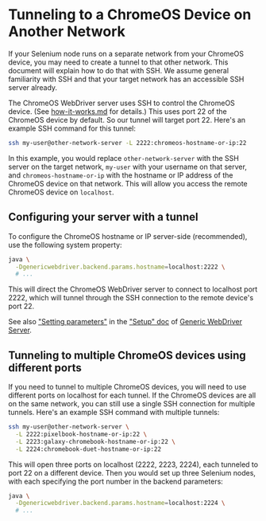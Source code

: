 # Tunneling to a ChromeOS Device on Another Network

If your Selenium node runs on a separate network from your ChromeOS device,
you may need to create a tunnel to that other network.  This document will
explain how to do that with SSH.  We assume general familiarity with SSH and
that your target network has an accessible SSH server already.

The ChromeOS WebDriver server uses SSH to control the ChromeOS device.
(See [how-it-works.md](how-it-works.md) for details.)  This uses port 22 of the
ChromeOS device by default.  So our tunnel will target port 22.  Here's an
example SSH command for this tunnel:

```sh
ssh my-user@other-network-server -L 2222:chromeos-hostname-or-ip:22
```

In this example, you would replace `other-network-server` with the SSH server on
the target network, `my-user` with your username on that server, and
`chromeos-hostname-or-ip` with the hostname or IP address of the ChromeOS
device on that network.  This will allow you access the remote ChromeOS device
on `localhost`.


## Configuring your server with a tunnel

To configure the ChromeOS hostname or IP server-side (recommended), use the
following system property:

```sh
java \
  -Dgenericwebdriver.backend.params.hostname=localhost:2222 \
  # ...
```

This will direct the ChromeOS WebDriver server to connect to localhost port
2222, which will tunnel through the SSH connection to the remote device's port
22.

See also ["Setting parameters"][] in the ["Setup" doc][] of
[Generic WebDriver Server][].


## Tunneling to multiple ChromeOS devices using different ports

If you need to tunnel to multiple ChromeOS devices, you will need to use
different ports on localhost for each tunnel.  If the ChromeOS devices are all
on the same network, you can still use a single SSH connection for multiple
tunnels.  Here's an example SSH command with multiple tunnels:

```sh
ssh my-user@other-network-server \
  -L 2222:pixelbook-hostname-or-ip:22 \
  -L 2223:galaxy-chromebook-hostname-or-ip:22 \
  -L 2224:chromebook-duet-hostname-or-ip:22
```

This will open three ports on localhost (2222, 2223, 2224), each tunneled to
port 22 on a different device.  Then you would set up three Selenium nodes,
with each specifying the port number in the backend parameters:

```sh
java \
  -Dgenericwebdriver.backend.params.hostname=localhost:2224 \
  # ...
```


[Generic WebDriver Server]: https://github.com/google/generic-webdriver-server
["Setting parameters"]: https://github.com/google/generic-webdriver-server/blob/master/setup.md#setting-parameters
["Setup" doc]: https://github.com/google/generic-webdriver-server/blob/master/setup.md
